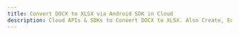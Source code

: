 ---title: Convert DOCX to XLSX via Android SDK in Clouddescription: Cloud APIs & SDKs to Convert DOCX to XLSX. Also Create, Edit & Render Microsoft Word & OpenOffice documents in the Cloud.---